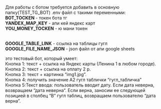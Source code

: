 Для работы с ботом требуется добавить в основную папку(TEST_TG_BOT) .env файл с такими переменными:
<br>**BOT_TOCKEN** - токен бота тг
<br>**YANDEX_MAP_KEY** - апи кей яндекс карт
<br>**YOU_MONEY_TOCKEN** - ю мани токен
 
<br>**GOOGLE_TABLE_LINK** - ссылка на таблицы гугл
<br>**GOOGLE_FILE_NAME_JSON** - json файл от апи google sheets

это тестовый бот, который умеет: 
<br>Кнопка 1: текст + ссылка на Яндекс карты (Ленина 1 в любом городе).
<br>Кнопка 2: текст + ссылка на оплату 2 р.
<br>Кнопка 3: текст + картинка “img1.jpg”. 
<br>Кнопка 4: получить значение А2 гугл таблички “гугл_табличка”
<br>Кнопка 5:Текст ввода: пользователь вводит дату. Если дата неверна, возвращаем “дата неверна“. Если верна, заносим ее следующей позицией в столбец “В” гугл таблиц, возвращаем пользователю “дата верна”.
